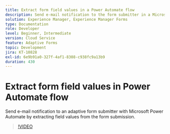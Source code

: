 ```yaml
---
title: Extract form field values in a Power Automate flow
description: Send e-mail notification to the form submitter in a Microsoft Power Automate workflow
solution: Experience Manager, Experience Manager Forms
type: Documentation
role: Developer
level: Beginner, Intermediate
version: Cloud Service
feature: Adaptive Forms
topic: Development
jira: KT-10828
exl-id: 6e9b91a0-327f-4af1-8308-c938fc9a13b9
duration: 430
---
```

# Extract form field values in Power Automate flow

Send e-mail notification to an adaptive form submitter with Microsoft Power Automate by extracting field values from the form submission.

>[!VIDEO](https://video.tv.adobe.com/v/345957?quality=12&learn=on)
